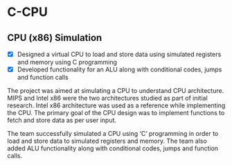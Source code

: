 # C-CPU

## CPU (x86) Simulation

- [x] Designed a virtual CPU to load and store data using simulated registers and memory using C programming
- [x] Developed functionality for an ALU along with conditional codes, jumps and function calls

The project was aimed at simulating a CPU to understand CPU architecture. MIPS and Intel x86 were
the two architectures studied as part of initial research. Intel x86 architecture was used as a
reference while implementing the CPU. The primary goal of the CPU design was to implement
functions to fetch and store data as per user input. 

The team successfully simulated a CPU using ‘C’ programming in order to load and
store data to simulated registers and memory. The team also added ALU functionality along with conditional codes, jumps and function calls.

